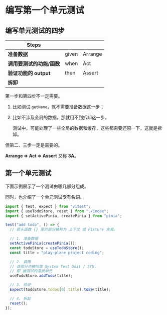 # 编写第一个单元测试

## 编写单元测试的四步

<!-- prettier-ignore -->
| Steps |  |  |
| --- | --- | --- |
| **准备数据** | given | Arrange |
| **调用要测试的功能/函数** | when | Act |
| **验证功能的 output** | then | Assert |
| **拆卸** |||

第一步和第四步不一定需要。

1. 比如测试 `getName`，就不需要准备数据这一步；

2. 比如不涉及全局的数据，那就用不到拆卸这一步。

   测试中，可能处理了一些全局的数据和缓存，这些都需要还原一下，这就是拆卸。

但第二、三步一定是需要的。

**Arrange => Act => Assert** 又称 **3A**。

## 第一个单元测试

下面示例展示了一个测试由哪几部分组成。

同时，也介绍了一个单元测试专有名词。

```ts
import { test, expect } from "vitest";
import { useTodoStore, reset } from "./index";
import { setActivePinia, createPinia } from "pinia";

test("add todo", () => {
  // 箭头函数 {} 里的部分被称为 上下文 或 Fixture 夹具。

  // 1. 准备数据
  setActivePinia(createPinia());
  const todoStore = useTodoStore();
  const title = "play-plane project coding";

  // 2. 调用
  // 该部分也被叫做 System Test Unit / STU，
  // 即 被测试的系统单元
  useTodoStore.addTodo(title);

  // 3. 验证
  Expect(todoStore.todos[0].title).toBe(title);

  // 4. 拆卸
  reset();
});
```
